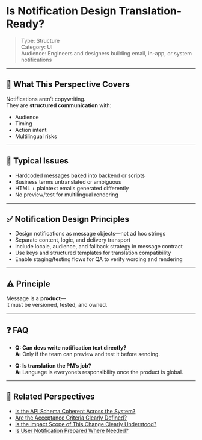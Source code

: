 # Is Notification Design Translation-Ready?

> Type: Structure  
> Category: UI  
> Audience: Engineers and designers building email, in-app, or system notifications

---

## 🧠 What This Perspective Covers

Notifications aren’t copywriting.  
They are **structured communication** with:

- Audience  
- Timing  
- Action intent  
- Multilingual risks

---

## 🚨 Typical Issues

- Hardcoded messages baked into backend or scripts  
- Business terms untranslated or ambiguous  
- HTML + plaintext emails generated differently  
- No preview/test for multilingual rendering

---

## ✅ Notification Design Principles

- Design notifications as message objects—not ad hoc strings  
- Separate content, logic, and delivery transport  
- Include locale, audience, and fallback strategy in message contract  
- Use keys and structured templates for translation compatibility  
- Enable staging/testing flows for QA to verify wording and rendering

---

## ⚠️ Principle

Message is a **product**—  
it must be versioned, tested, and owned.

---

## ❓ FAQ

- **Q: Can devs write notification text directly?**  
  **A:** Only if the team can preview and test it before sending.

- **Q: Is translation the PM’s job?**  
  **A:** Language is everyone’s responsibility once the product is global.

---

## 🔗 Related Perspectives

- [Is the API Schema Coherent Across the System?](../api/api-schema-coherence.md)
- [Are the Acceptance Criteria Clearly Defined?](../test/acceptance-criteria-definition.md)
- [Is the Impact Scope of This Change Clearly Understood?](../test/impact-scope-analysis.md)
- [Is User Notification Prepared Where Needed?](../release/user-notification-preparation.md)
